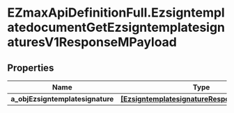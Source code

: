 # EZmaxApiDefinitionFull.EzsigntemplatedocumentGetEzsigntemplatesignaturesV1ResponseMPayload

## Properties

Name | Type | Description | Notes
------------ | ------------- | ------------- | -------------
**a_objEzsigntemplatesignature** | [**[EzsigntemplatesignatureResponseCompound]**](EzsigntemplatesignatureResponseCompound.md) |  | 


